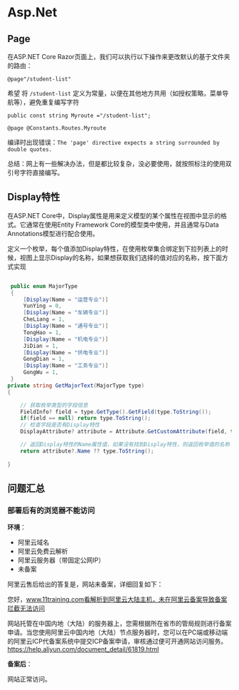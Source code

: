 # Asp.Net

## Page

在ASP.NET Core Razor页面上，我们可以执行以下操作来更改默认的基于文件夹的路由：

```razor
@page"/student-list"
```

希望 将 `/student-list` 定义为常量，以便在其他地方共用（如授权策略，菜单导航等），避免重复编写字符

```
public const string Myroute ="/student-list";
```

```razor
@page @Constants.Routes.Myroute
```

编译时出现错误：`The 'page' directive expects a string surrounded by double quotes.`


总结：网上有一些解决办法，但是都比较复杂，没必要使用，就按照标注的使用双引号字符直接编写。

## Display特性

在ASP.NET Core中，Display属性是用来定义模型的某个属性在视图中显示的格式。它通常在使用Entity Framework Core的模型类中使用，并且通常与Data Annotations模型进行配合使用。

定义一个枚举，每个值添加Display特性，在使用枚举集合绑定到下拉列表上的时候，视图上显示Display的名称，如果想获取我们选择的值对应的名称，按下面方式实现

```csharp

 public enum MajorType
 {
     [Display(Name = "运营专业")]
     YunYing = 0,
     [Display(Name = "车辆专业")]
     CheLiang = 1,
     [Display(Name = "通号专业")]
     TongHao = 1,
     [Display(Name = "机电专业")]
     JiDian = 1,
     [Display(Name = "供电专业")]
     GongDian = 1,
     [Display(Name = "工务专业")]
     GongWu = 1,
 }
private string GetMajorText(MajorType type)
{

    // 获取枚举类型的字段信息  
    FieldInfo? field = type.GetType().GetField(type.ToString());
    if(field == null) return type.ToString();
    // 检查字段是否有Display特性  
    DisplayAttribute? attribute = Attribute.GetCustomAttribute(field, typeof(DisplayAttribute)) as DisplayAttribute;

    // 返回Display特性的Name属性值，如果没有找到Display特性，则返回枚举值的名称  
    return attribute?.Name ?? type.ToString();
  
}
```

## 问题汇总

### 部署后有的浏览器不能访问

**环境**：

- 阿里云域名
- 阿里云免费云解析
- 阿里云服务器（带固定公网IP）
- 未备案

阿里云售后给出的答复是，网站未备案，详细回复如下：

您好，www.11training.com看解析到阿里云大陆主机，未在阿里云备案导致备案拦截无法访问

网站托管在中国内地（大陆）的服务器上，您需根据所在省市的管局规则进行备案申请。当您使用阿里云中国内地（大陆）节点服务器时，您可以在PC端或移动端的阿里云ICP代备案系统中提交ICP备案申请，审核通过便可开通网站访问服务。
https://help.aliyun.com/document_detail/61819.html

**备案后**：

网站正常访问。
